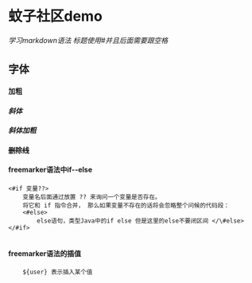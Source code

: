 # 蚊子社区demo

###### 学习markdown语法 标题使用#并且后面需要跟空格

## 字体

#### **加粗**

#### *斜体*

####  ***斜体加粗***

####  ~~删除线~~


#### freemarker语法中if--else 

```injectedfreemarker
<#if 变量??>
	变量名后面通过放置 ?? 来询问一个变量是否存在。
	将它和 if 指令合并， 那么如果变量不存在的话将会忽略整个问候的代码段：
	<#else>
        else语句，类型Java中的if else 但是这里的else不要闭区间 </\#else>
</#if>


```
#### freemarker语法的插值
```injectedfreemarker
    ${user} 表示插入某个值
```




